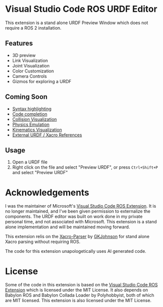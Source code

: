 # Visual Studio Code ROS URDF Editor
This extension is a stand alone URDF Preview Window which does not require a ROS 2 installation. 

## Features
- 3D preview
- Link Visualization
- Joint Visualization
- Color Customization
- Camera Controls
- Gizmos for exploring a URDF


## Coming Soon
- [Syntax highlighting](https://github.com/ranchhandrobotics/vscode_urdf/issues/1)
- [Code completion](https://github.com/ranchhandrobotics/vscode_urdf/issues/2)
- [Collision Visualization](https://github.com/ranchhandrobotics/vscode_urdf/issues/3)
- [Physics Emulation](https://github.com/ranchhandrobotics/vscode_urdf/issues/4)
- [Kinematics Visualization](https://github.com/ranchhandrobotics/vscode_urdf/issues/5)
- [External URDF / Xacro References](https://github.com/ranchhandrobotics/vscode_urdf/issues/6)

## Usage
1. Open a URDF file
2. Right click on the file and select "Preview URDF", or press `Ctrl+Shift+P` and select "Preview URDF"


# Acknowledgements
I was the maintainer of Microsoft's [Visual Studio Code ROS Extension](http://aka.ms/ros/vscode). It is no longer maintained, and I've been given permission to externalize the components. The URDF editor was built on work done in my private personal time, and not associated with Microsoft. This extension is a stand alone implementation and will be maintained moving forward.

This extension relis on the [Xacro-Parser](https://www.npmjs.com/package/xacro-parser) by [GKJohnson](https://github.com/gkjohnson) for stand alone Xacro parsing without requiring ROS.

The code for this extension unapologetically uses AI generated code.

# License
Some of the code in this extension is based on the [Visual Studio Code ROS Extension](http://aka.ms/ros/vscode) which is licensed under the MIT License. It also depends on Babylon ROS and Babylon Collada Loader by Polyhobbyist, both of which are MIT licensed.
This extension is also licensed under the MIT License.

